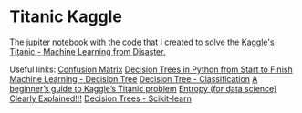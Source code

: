# Titanic Kaggle

The [jupiter notebook with the code](https://github.com/gornyMooj/TitanicKaggle/blob/e3080504a309c44d976517877c1e07a0197dce2f/assignment_final.ipynb) that I created to solve the [Kaggle's Titanic - Machine Learning from Disaster.](https://www.kaggle.com/c/titanic)

Useful links:
[Confusion Matrix](https://en.wikipedia.org/wiki/Confusion_matrix)
[Decision Trees in Python from Start to Finish](https://www.youtube.com/watch?v=q90UDEgYqeI&t=1302s)
[Machine Learning - Decision Tree](https://www.w3schools.com/python/python_ml_decision_tree.asp)
[Decision Tree - Classification](http://www.saedsayad.com/decision_tree.htm)
[A beginner’s guide to Kaggle’s Titanic problem](https://towardsdatascience.com/a-beginners-guide-to-kaggle-s-titanic-problem-3193cb56f6ca)
[Entropy (for data science) Clearly Explained!!!](https://www.youtube.com/watch?v=YtebGVx-Fxw)
[Decision Trees - Scikit-learn](https://scikit-learn.org/stable/modules/tree.html)
